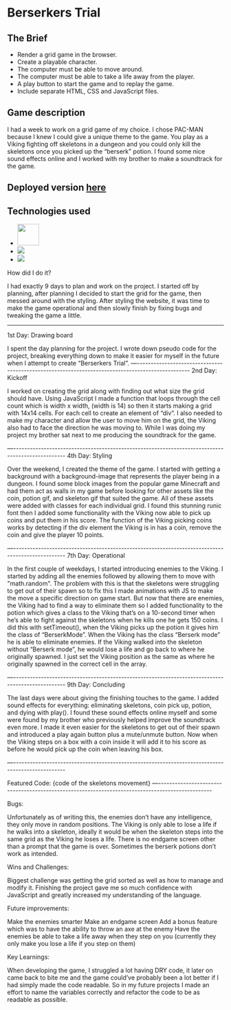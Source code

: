 # Berserkers Trial
<h2>The Brief</h2>
<ul>
  <li>Render a grid game in the browser.</li>
  <li>Create a playable character.</li>
  <li>The computer must be able to move around.</li>
  <li>The computer must be able to take a life away from the player.</li>
  <li>A play button to start the game and to replay the game.</li>
  <li>Include separate HTML, CSS and JavaScript files.</li>
</ul>
<h2>Game description</h2>

I had a week to work on a grid game of my choice. I chose PAC-MAN because I knew I could give a unique theme to the game. You play as a Viking fighting off skeletons in a dungeon and you could only kill the skeletons once you picked up the “berserk” potion. I found some nice sound effects online and I worked with my brother to make a soundtrack for the game.

<h2>Deployed version <a href="https://olys6.github.io/Berserkers-Trial/" target="_blank" rel="noreferrer">here</a></h2>


<h2>Technologies used</h2>
<ul>
  <li style="list-type: none;"><img style="width: 50px;" src="https://i.imgur.com/BYUqdTS.png"></li>
  <li style="list-type: none;"><img src="https://i.imgur.com/QlYh5mv.png"></li>
  <li style="list-type: none;"><img src="https://i.imgur.com/AHjDRG3.png"></li>
</ul>

            
How did I do it?

I had exactly 9 days to plan and work on the project. I started off by planning, after planning I decided to start the grid for the game, then messed around with the styling. After styling the website, it was time to make the game operational and then slowly finish by fixing bugs and tweaking the game a little.

<hr />

1st Day: Drawing board

I spent the day planning for the project. I wrote down pseudo code for the project, breaking everything down to make it easier for myself in the future when I attempt to create “Berserkers Trial”.
—-------------------------------------------------------------------------------------------------
2nd Day:  Kickoff

I worked on creating the grid along with finding out what size the grid should have. Using JavaScript I made a function that loops through the cell count which is width x width, (width is 14) so then it starts making a grid with 14x14 cells. For each cell to create an element of “div”. I also needed to make my character and allow the user to move him on the grid, the Viking also had to face the direction he was moving to. While I was doing my project my brother sat next to me producing the soundtrack for the game.

—-------------------------------------------------------------------------------------------------
4th Day:       Styling

Over the weekend, I created the theme of the game. I started with getting a background with a background-image that represents the player being in a dungeon. I found some block images from the popular game Minecraft and had them act as walls in my game before looking for other assets like the coin, potion gif, and skeleton gif that suited the game. All of these assets were added with classes for each individual grid. I found this stunning runic font then I added some functionality with the Viking now able to pick up coins and put them in his score. The function of the Viking picking coins works by detecting if the div element the Viking is in has a coin, remove the coin and give the player 10 points.



—-------------------------------------------------------------------------------------------------
7th Day:  Operational

In the first couple of weekdays, I started introducing enemies to the Viking. I started by adding all the enemies followed by allowing them to move with "math.random". The problem with this is that the skeletons were struggling to get out of their spawn so to fix this I made animations with JS to make the move a specific direction on game start. But now that there are enemies, the Viking had to find a way to eliminate them so I added functionality to the potion which gives a class to the Viking that’s on a 10-second timer when he’s able to fight against the skeletons when he kills one he gets 150 coins. I did this with setTimeout(), when the Viking picks up the potion it gives him the class of “BerserkMode”. When the Viking has the class “Berserk mode” he is able to eliminate enemies. If the Viking walked into the skeleton without “Berserk mode”, he would lose a life and go back to where he originally spawned. I just set the Viking position as the same as where he originally spawned in the correct cell in the array.



—-------------------------------------------------------------------------------------------------
9th Day: Concluding

The last days were about giving the finishing touches to the game. I added sound effects for everything: eliminating skeletons, coin pick up, potion, and dying with play(). I found these sound effects online myself and some were found by my brother who previously helped improve the soundtrack even more. I made it even easier for the skeletons to get out of their spawn and introduced a play again button plus a mute/unmute button. Now when the Viking steps on a box with a coin inside it will add it to his score as before he would pick up the coin when leaving his box.

—-------------------------------------------------------------------------------------------------

Featured Code: {code of the skeletons movement}
—-------------------------------------------------------------------------------------------------

Bugs:

Unfortunately as of writing this, the enemies don’t have any intelligence, they only move in random positions.
The Viking is only able to lose a life if he walks into a skeleton, ideally it would be when the skeleton steps into the same grid as the Viking he loses a life.
There is no endgame screen other than a prompt that the game is over.
Sometimes the berserk potions don’t work as intended.

Wins and Challenges:

Biggest challenge was getting the grid sorted as well as how to manage and modify it. 
Finishing the project gave me so much confidence with JavaScript and greatly increased my understanding of the language.

Future improvements:

Make the enemies smarter
Make an endgame screen
Add a bonus feature which was to have the ability to throw an axe at the enemy
Have the enemies be able to take a life away when they step on you (currently they only make you lose a life if you step on them)

Key Learnings:

When developing the game, I struggled a lot having DRY code, it later on came back to bite me and the game could’ve probably been a lot better if I had simply made the code readable. So in my future projects I made an effort to name the variables correctly and refactor the code to be as readable as possible.


